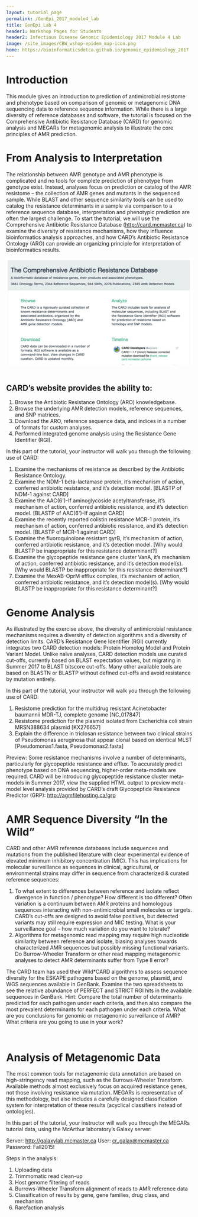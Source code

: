 ```yaml
---
layout: tutorial_page
permalink: /GenEpi_2017_module4_lab
title: GenEpi Lab 4
header1: Workshop Pages for Students
header2: Infectious Disease Genomic Epidemiology 2017 Module 4 Lab
image: /site_images/CBW_wshop-epidem_map-icon.png
home: https://bioinformaticsdotca.github.io/genomic_epidemiology_2017
---
```



# Introduction

This module gives an introduction to prediction of antimicrobial resistome and phenotype based on comparison of genomic or metagenomic DNA sequencing data to reference sequence information. While there is a large diversity of reference databases and software, the tutorial is focused on the Comprehensive Antibiotic Resistance Database (CARD) for genomic analysis and MEGARs for metagenomic analysis to illustrate the core principles of AMR prediction.

# From Analysis to Interpretation

The relationship between AMR genotype and AMR phenotype is complicated and no tools for complete prediction of phenotype from genotype exist. Instead, analyses focus on prediction or catalog of the AMR resistome – the collection of AMR genes and mutants in the sequenced sample. While BLAST and other sequence similarity tools can be used to catalog the resistance determinants in a sample via comparison to a reference sequence database, interpretation and phenotypic prediction are often the largest challenge. To start the tutorial, we will use the Comprehensive Antibiotic Resistance Database (http://card.mcmaster.ca) to examine the diversity of resistance mechanisms, how they influence bioinformatics analysis approaches, and how CARD’s Antibiotic Resistance Ontology (ARO) can provide an organizing principle for interpretation of bioinformatics results.

<img src="https://github.com/bioinformaticsdotca/Genomic_Epi_2017/blob/master/amr/AMR.png?raw=true" alt="Load Dataset" width="750" /> 
 

## CARD’s website provides the ability to: 

1.	Browse the Antibiotic Resistance Ontology (ARO) knowledgebase.
2.	Browse the underlying AMR detection models, reference sequences, and SNP matrices.
3.	Download the ARO, reference sequence data, and indices in a number of formats for custom analyses.
4.	Performed integrated genome analysis using the Resistance Gene Identifier (RGI).

In this part of the tutorial, your instructor will walk you through the following use of CARD:

1.	Examine the mechanisms of resistance as described by the Antibiotic Resistance Ontology.
2.	Examine the NDM-1 beta-lactamase protein, it’s mechanism of action, conferred antibiotic resistance, and it’s detection model. [BLASTP of NDM-1 against CARD]
3.	Examine the AAC(6')-If aminoglycoside acetyltransferase, it’s mechanism of action, conferred antibiotic resistance, and it’s detection model. [BLASTP of AAC(6')-If against CARD]
4.	Examine the recently reported colistin resistance MCR-1 protein, it’s mechanism of action, conferred antibiotic resistance, and it’s detection model. [BLASTP of MCR-1 against CARD]
5.	Examine the fluoroquinolone resistant gyrB, it’s mechanism of action, conferred antibiotic resistance, and it’s detection model. [Why would BLASTP be inappropriate for this resistance determinant?]
6.	Examine the glycopeptide resistance gene cluster VanA, it’s mechanism of action, conferred antibiotic resistance, and it’s detection model(s). [Why would BLASTP be inappropriate for this resistance determinant?]
7.	Examine the MexAB-OprM efflux complex, it’s mechanism of action, conferred antibiotic resistance, and it’s detection model(s). [Why would BLASTP be inappropriate for this resistance determinant?]

# Genome Analysis

As illustrated by the exercise above, the diversity of antimicrobial resistance mechanisms requires a diversity of detection algorithms and a diversity of detection limits. CARD’s Resistance Gene Identifier (RGI) currently integrates two CARD detection models: Protein Homolog Model and Protein Variant Model. Unlike naïve analyses, CARD detection models use curated cut-offs, currently based on BLAST expectation values, but migrating in Summer 2017 to BLAST bitscore cut-offs. Many other available tools are based on BLASTN or BLASTP without defined cut-offs and avoid resistance by mutation entirely. 

In this part of the tutorial, your instructor will walk you through the following use of CARD:

1.	Resistome prediction for the multidrug resistant Acinetobacter baumannii MDR-TJ, complete genome [NC_017847]
2.	Resistome prediction for the plasmid isolated from Escherichia coli strain MRSN388634 plasmid [KX276657]
3.	Explain the difference in triclosan resistance between two clinical strains of Pseudomonas aeruginosa that appear clonal based on identical MLST [Pseudomonas1.fasta, Pseudomonas2.fasta]

Preview: Some resistance mechanisms involve a number of determinants, particularly for glycopeptide resistance and efflux. To accurately predict phenotype based on DNA sequencing, higher-order meta-models are required. CARD will be introducing glycopeptide resistance cluster meta-models in Summer 2017, view the supplied HTML output to preview meta-model level analysis provided by CARD’s draft Glycopeptide Resistance Predictor (GRP): http://agmfilehosting.ca/grp

# AMR Sequence Diversity “In the Wild”

CARD and other AMR reference databases include sequences and mutations from the published literature with clear experimental evidence of elevated minimum inhibitory concentration (MIC). This has implications for molecular surveillance as sequences in clinical, agricultural, or environmental strains may differ in sequence from characterized & curated reference sequences:

1.	To what extent to differences between reference and isolate reflect divergence in function / phenotype? How different is too different? Often variation is a continuum between AMR proteins and homologous sequences interacting with non-antimicrobial small molecules or targets. CARD’s cut-offs are designed to avoid false positives, but detected variants may still require expression and MIC testing. What is your surveillance goal – how much variation do you want to tolerate?
2.	Algorithms for metagenomic read mapping may require high nucleotide similarity between reference and isolate, biasing analyses towards characterized AMR sequences but possibly missing functional variants. Do Burrow-Wheeler Transform or other read mapping metagenomic analyses to detect AMR determinants suffer from Type II error?

The CARD team has used their Wild*CARD algorithms to assess sequence diversity for the ESKAPE pathogens based on the genome, plasmid, and WGS sequences available in GenBank. Examine the two spreadsheets to see the relative abundance of PERFECT and STRICT RGI hits in the available sequences in GenBank. Hint: Compare the total number of determinants predicted for each pathogen under each criteria, and then also compare the most prevalent determinants for each pathogen under each criteria. What are you conclusions for genomic or metagenomic surveillance of AMR? What criteria are you going to use in your work? 

 
# Analysis of Metagenomic Data

The most common tools for metagenomic data annotation are based on high-stringency read mapping, such as the Burrows-Wheeler Transform. Available methods almost exclusively focus on acquired resistance genes, not those involving resistance via mutation. MEGARs is representative of this methodology, but also includes a carefully designed classification system for interpretation of these results (acyclical classifiers instead of ontologies).

In this part of the tutorial, your instructor will walk you through the MEGARs tutorial data, using the McArthur laboratory’s Galaxy server:

Server: http://galaxylab.mcmaster.ca
User: cr_galax@mcmaster.ca
Password: Fall2015!

Steps in the analysis:

1.	Uploading data
2.	Trimmomatic read clean-up
3.	Host genome filtering of reads
4.	Burrows-Wheeler Transform alignment of reads to AMR reference data
5.	Classification of results by gene, gene families, drug class, and mechanism
6.	Rarefaction analysis
